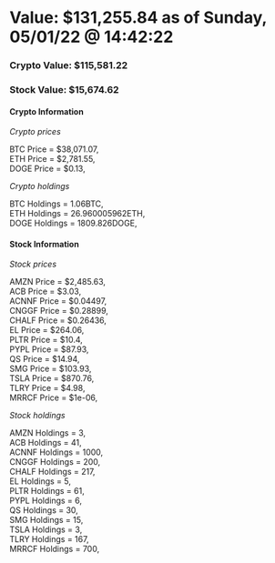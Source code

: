 # Value: $131,255.84 as of Sunday, 05/01/22 @ 14:42:22 

### Crypto Value: $115,581.22

### Stock Value: $15,674.62

#### Crypto Information 
*Crypto prices* 

BTC Price = $38,071.07,  
ETH Price = $2,781.55,  
DOGE Price = $0.13,  


*Crypto holdings* 

BTC Holdings = 1.06BTC,  
ETH Holdings = 26.960005962ETH,  
DOGE Holdings = 1809.826DOGE,  


#### Stock Information 

*Stock prices* 

AMZN Price = $2,485.63,  
ACB Price = $3.03,  
ACNNF Price = $0.04497,  
CNGGF Price = $0.28899,  
CHALF Price = $0.26436,  
EL Price = $264.06,  
PLTR Price = $10.4,  
PYPL Price = $87.93,  
QS Price = $14.94,  
SMG Price = $103.93,  
TSLA Price = $870.76,  
TLRY Price = $4.98,  
MRRCF Price = $1e-06,  


*Stock holdings* 

AMZN Holdings = 3,  
ACB Holdings = 41,  
ACNNF Holdings = 1000,  
CNGGF Holdings = 200,  
CHALF Holdings = 217,  
EL Holdings = 5,  
PLTR Holdings = 61,  
PYPL Holdings = 6,  
QS Holdings = 30,  
SMG Holdings = 15,  
TSLA Holdings = 3,  
TLRY Holdings = 167,  
MRRCF Holdings = 700,  


